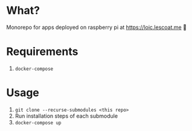 # What?

Monorepo for apps deployed on raspberry pi
at https://loic.lescoat.me 🚀

# Requirements

1. `docker-compose`

# Usage

1. `git clone --recurse-submodules <this repo>`
1. Run installation steps of each submodule
1. `docker-compose up`
